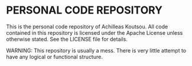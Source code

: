 PERSONAL CODE REPOSITORY
========================

This is the personal code repository of Achilleas Koutsou.
All code contained in this repository is licensed under the Apache License unless otherwise stated.
See the LICENSE file for details.

WARNING: This repository is usually a mess. There is very little attempt to have any logical or functional structure.

